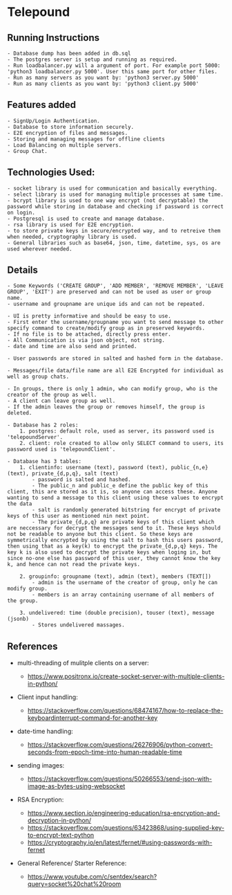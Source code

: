 # Telepound

## Running Instructions
    - Database dump has been added in db.sql
    - The postgres server is setup and running as required.
    - Run loadbalancer.py will a argument of port. For example port 5000: 'python3 loadbalancer.py 5000'. User this same port for other files.
    - Run as many servers as you want by: 'python3 server.py 5000'
    - Run as many clients as you want by: 'python3 client.py 5000'

## Features added
    - SignUp/Login Authentication.
    - Database to store information securely.
    - E2E encryption of files and messages.
    - Storing and managing messages for offline clients
    - Load Balancing on multiple servers.
    - Group Chat.

## Technologies Used:
    - socket library is used for communication and basically everything.
    - select library is used for managing multiple processes at same time.
    - bcrypt library is used to one way encrypt (not decryptable) the password while storing in database and checking if password is correct on login.
    - Postgresql is used to create and manage database.
    - rsa library is used for E2E encryption.
    - to store private keys in secure/encrypted way, and to retreive them when needed, cryptography library is used.
    - General libraries such as base64, json, time, datetime, sys, os are used wherever needed.

## Details
    - Some Keywords ('CREATE GROUP', 'ADD MEMBER', 'REMOVE MEMBER', 'LEAVE GROUP', 'EXIT') are preserved and can not be used as user or group name.
    - username and groupname are unique ids and can not be repeated.
    
    - UI is pretty informative and should be easy to use.
    - First enter the username/groupname you want to send message to other specify command to create/modify group as in preserved keywords.
    - If no file is to be attached, directly press enter.
    - All Communication is via json object, not string.
    - date and time are also send and printed.

    - User passwords are stored in salted and hashed form in the database.

    - Messages/file data/file name are all E2E Encrypted for individual as well as group chats.

    - In groups, there is only 1 admin, who can modify group, who is the creator of the group as well.
    - A client can leave group as well.
    - If the admin leaves the group or removes himself, the group is deleted.

    - Database has 2 roles:
        1. postgres: default role, used as server, its password used is 'telepoundServer'.
        2. client: role created to allow only SELECT command to users, its password used is 'telepoundClient'.

    - Database has 3 tables:
        1. clientinfo: username (text), password (text), public_{n,e} (text), private_{d,p,q}, salt (text)
            - password is salted and hashed.
            - The public_n and public_e define the public key of this client, this are stored as it is, so anyone can access these. Anyone wanting to send a message to this client using these values to encrypt the data
            - salt is randomly generated bitstring for encrypt of private keys of this user as mentioned nin next point.
            - The private_{d,p,q} are private keys of this client which are neccessary for decrypt the messages send to it. These keys should not be readable to anyone but this client. So these keys are symmetrically encrypted by using the salt to hash this users password, then using that as a key(k) to encrypt the private_{d,p,q} keys. The key k is also used to decrypt the private keys when loging in, but since no-one else has password of this user, they cannot know the key k, and hence can not read the private keys.

        2. groupinfo: groupname (text), admin (text), members (TEXT[])
            - admin is the username of the creator of group, only he can modify group.
            - members is an array containing username of all members of the group.

        3. undelivered: time (double precision), touser (text), message (jsonb)
            - Stores undelivered massages.

## References

- multi-threading of mulitple clients on a server:
    * https://www.positronx.io/create-socket-server-with-multiple-clients-in-python/

- Client input handling:
    * https://stackoverflow.com/questions/68474167/how-to-replace-the-keyboardinterrupt-command-for-another-key

- date-time handling:
    * https://stackoverflow.com/questions/26276906/python-convert-seconds-from-epoch-time-into-human-readable-time

- sending images:
    * https://stackoverflow.com/questions/50266553/send-json-with-image-as-bytes-using-websocket

- RSA Encryption:
    * https://www.section.io/engineering-education/rsa-encryption-and-decryption-in-python/
    * https://stackoverflow.com/questions/63423868/using-supplied-key-to-encrypt-text-python
    * https://cryptography.io/en/latest/fernet/#using-passwords-with-fernet

- General Reference/ Starter Reference:
    * https://www.youtube.com/c/sentdex/search?query=socket%20chat%20room

